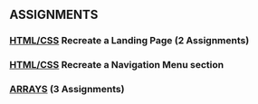 ## ASSIGNMENTS

### [HTML/CSS](./Epignosis) Recreate a Landing Page  (2 Assignments)

### [HTML/CSS](./TechTalentAcademyMenu) Recreate a Navigation Menu section

### [ARRAYS](./Arrays) (3 Assignments)